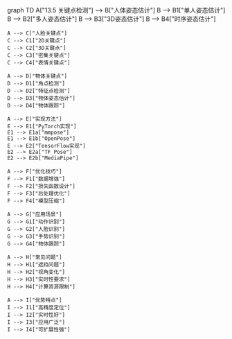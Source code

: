 graph TD
    A["13.5 关键点检测"] --> B["人体姿态估计"]
    B --> B1["单人姿态估计"]
    B --> B2["多人姿态估计"]
    B --> B3["3D姿态估计"]
    B --> B4["时序姿态估计"]
    
    A --> C["人脸关键点"]
    C --> C1["2D关键点"]
    C --> C2["3D关键点"]
    C --> C3["密集关键点"]
    C --> C4["表情关键点"]
    
    A --> D["物体关键点"]
    D --> D1["角点检测"]
    D --> D2["特征点检测"]
    D --> D3["物体姿态估计"]
    D --> D4["物体跟踪"]
    
    A --> E["实现方法"]
    E --> E1["PyTorch实现"]
    E1 --> E1a["mmpose"]
    E1 --> E1b["OpenPose"]
    E --> E2["TensorFlow实现"]
    E2 --> E2a["TF Pose"]
    E2 --> E2b["MediaPipe"]
    
    A --> F["优化技巧"]
    F --> F1["数据增强"]
    F --> F2["损失函数设计"]
    F --> F3["后处理优化"]
    F --> F4["模型压缩"]
    
    A --> G["应用场景"]
    G --> G1["动作识别"]
    G --> G2["人脸识别"]
    G --> G3["手势识别"]
    G --> G4["物体跟踪"]
    
    A --> H["常见问题"]
    H --> H1["遮挡问题"]
    H --> H2["视角变化"]
    H --> H3["实时性要求"]
    H --> H4["计算资源限制"]
    
    A --> I["优势特点"]
    I --> I1["高精度定位"]
    I --> I2["实时性好"]
    I --> I3["应用广泛"]
    I --> I4["可扩展性强"] 